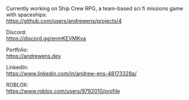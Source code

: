 
Currently working on Ship Crew RPG, a team-based sci fi missions game with spaceships:  
  https://github.com/users/andrewens/projects/4
  
Discord:  
  https://discord.gg/enmKEVMKva
  
Portfolio:  
  https://andrewens.dev
  
LinkedIn:  
  https://www.linkedin.com/in/andrew-ens-48173328a/
  
ROBLOX:  
  https://www.roblox.com/users/9792010/profile


